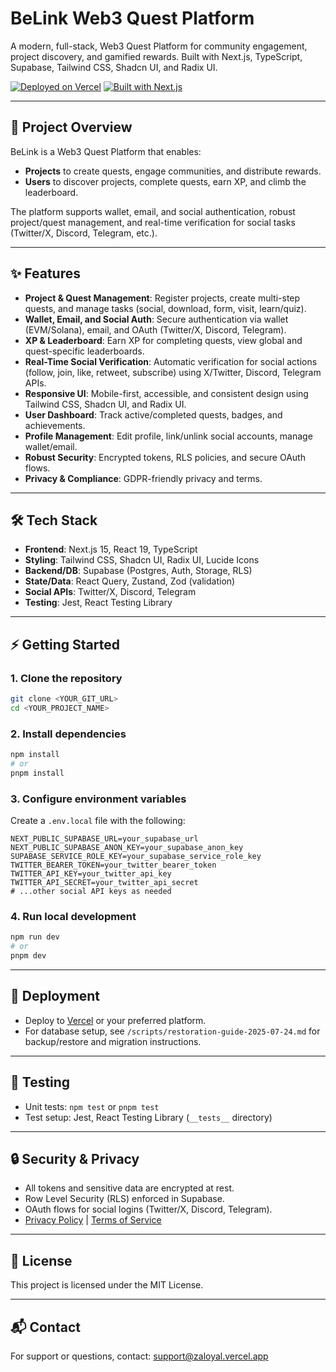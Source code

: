 # BeLink Web3 Quest Platform

A modern, full-stack, Web3 Quest Platform for community engagement, project discovery, and gamified rewards. Built with Next.js, TypeScript, Supabase, Tailwind CSS, Shadcn UI, and Radix UI.

[![Deployed on Vercel](https://img.shields.io/badge/Deployed%20on-Vercel-black?style=for-the-badge&logo=vercel)](https://vercel.com/)
[![Built with Next.js](https://img.shields.io/badge/Built%20with-Next.js-black?style=for-the-badge&logo=nextdotjs)](https://nextjs.org/)

---

## 🚀 Project Overview

BeLink is a Web3 Quest Platform that enables:
- **Projects** to create quests, engage communities, and distribute rewards.
- **Users** to discover projects, complete quests, earn XP, and climb the leaderboard.

The platform supports wallet, email, and social authentication, robust project/quest management, and real-time verification for social tasks (Twitter/X, Discord, Telegram, etc.).

---

## ✨ Features

- **Project & Quest Management**: Register projects, create multi-step quests, and manage tasks (social, download, form, visit, learn/quiz).
- **Wallet, Email, and Social Auth**: Secure authentication via wallet (EVM/Solana), email, and OAuth (Twitter/X, Discord, Telegram).
- **XP & Leaderboard**: Earn XP for completing quests, view global and quest-specific leaderboards.
- **Real-Time Social Verification**: Automatic verification for social actions (follow, join, like, retweet, subscribe) using X/Twitter, Discord, Telegram APIs.
- **Responsive UI**: Mobile-first, accessible, and consistent design using Tailwind CSS, Shadcn UI, and Radix UI.
- **User Dashboard**: Track active/completed quests, badges, and achievements.
- **Profile Management**: Edit profile, link/unlink social accounts, manage wallet/email.
- **Robust Security**: Encrypted tokens, RLS policies, and secure OAuth flows.
- **Privacy & Compliance**: GDPR-friendly privacy and terms.

---

## 🛠️ Tech Stack

- **Frontend**: Next.js 15, React 19, TypeScript
- **Styling**: Tailwind CSS, Shadcn UI, Radix UI, Lucide Icons
- **Backend/DB**: Supabase (Postgres, Auth, Storage, RLS)
- **State/Data**: React Query, Zustand, Zod (validation)
- **Social APIs**: Twitter/X, Discord, Telegram
- **Testing**: Jest, React Testing Library

---

## ⚡ Getting Started

### 1. Clone the repository
```sh
git clone <YOUR_GIT_URL>
cd <YOUR_PROJECT_NAME>
```

### 2. Install dependencies
```sh
npm install
# or
pnpm install
```

### 3. Configure environment variables
Create a `.env.local` file with the following:
```env
NEXT_PUBLIC_SUPABASE_URL=your_supabase_url
NEXT_PUBLIC_SUPABASE_ANON_KEY=your_supabase_anon_key
SUPABASE_SERVICE_ROLE_KEY=your_supabase_service_role_key
TWITTER_BEARER_TOKEN=your_twitter_bearer_token
TWITTER_API_KEY=your_twitter_api_key
TWITTER_API_SECRET=your_twitter_api_secret
# ...other social API keys as needed
```

### 4. Run local development
```sh
npm run dev
# or
pnpm dev
```

---

## 🚢 Deployment

- Deploy to [Vercel](https://vercel.com/) or your preferred platform.
- For database setup, see `/scripts/restoration-guide-2025-07-24.md` for backup/restore and migration instructions.

---

## 🧪 Testing

- Unit tests: `npm test` or `pnpm test`
- Test setup: Jest, React Testing Library (`__tests__` directory)

---

## 🔒 Security & Privacy

- All tokens and sensitive data are encrypted at rest.
- Row Level Security (RLS) enforced in Supabase.
- OAuth flows for social logins (Twitter/X, Discord, Telegram).
- [Privacy Policy](./app/privacy.tsx) | [Terms of Service](./app/terms.tsx)

---

## 📄 License

This project is licensed under the MIT License.

---

## 📬 Contact

For support or questions, contact: [support@zaloyal.vercel.app](mailto:support@zaloyal.vercel.app)
